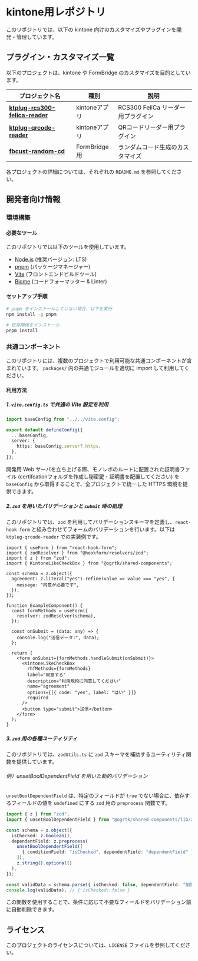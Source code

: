 # kintone用レポジトリ

このリポジトリでは、以下の kintone 向けのカスタマイズやプラグインを開発・管理しています。

## プラグイン・カスタマイズ一覧

以下のプロジェクトは、kintone や FormBridge のカスタマイズを目的としています。

| プロジェクト名                                                                   | 種別          | 説明                       |
| ------------------------------------------------------------------------- | ----------- | ------------------------ |
| [**ktplug-rcs300-felica-reader**](./releases/tag/fbcust-random-cd%401.0.0) | kintoneアプリ  | RCS300 FeliCa リーダー用プラグイン |
| [**ktplug-qrcode-reader**](./releases/tag/ktplug-qrcode-reader%400.8.0)               | kintoneアプリ  | QRコードリーダー用プラグイン          |
| [**fbcust-random-cd**](./releases/tag/fbcust-random-cd%400.8.0)                       | FormBridge用 | ランダムコード生成のカスタマイズ         |

各プロジェクトの詳細については、それぞれの `README.md` を参照してください。

## 開発者向け情報

### 環境構築

#### 必要なツール

このリポジトリでは以下のツールを使用しています。

- [Node.js](https://nodejs.org/) (推奨バージョン: LTS)
- [pnpm](https://pnpm.io/) (パッケージマネージャー)
- [Vite](https://vitejs.dev/) (フロントエンドビルドツール)
- [Biome](https://biomejs.dev/) (コードフォーマッター & Linter)

#### セットアップ手順

```sh
# pnpm をインストールしていない場合、以下を実行
npm install -g pnpm

# 依存関係をインストール
pnpm install
```

### 共通コンポーネント

このリポジトリには、複数のプロジェクトで利用可能な共通コンポーネントが含まれています。
`packages/` 内の共通モジュールを適切に import して利用してください。

#### 利用方法

##### 1. `vite.config.ts` で共通の Vite 設定を利用

```ts
import baseConfig from "../../vite.config";

export default defineConfig({
  ...baseConfig,
  server: {
    https: baseConfig.server?.https,
  },
});
```

開発用 Web サーバを立ち上げる際、モノレポのルートに配置された証明書ファイル (certifcationフォルダを作成し秘密鍵・証明書を配置してください) を `baseConfig` から取得することで、全プロジェクトで統一した HTTPS 環境を提供できます。

##### 2. `zod` を用いたバリデーションと `submit` 時の処理

このリポジトリでは、`zod` を利用してバリデーションスキーマを定義し、`react-hook-form` と組み合わせてフォームのバリデーションを行います。以下は `ktplug-qrcode-reader` での実装例です。

```tsx
import { useForm } from "react-hook-form";
import { zodResolver } from "@hookform/resolvers/zod";
import { z } from "zod";
import { KintoneLikeCheckBox } from "@ogrtk/shared-components";

const schema = z.object({
  agreement: z.literal("yes").refine(value => value === "yes", {
    message: "同意が必要です",
  }),
});

function ExampleComponent() {
  const formMethods = useForm({
    resolver: zodResolver(schema),
  });

  const onSubmit = (data: any) => {
    console.log("送信データ:", data);
  };

  return (
    <form onSubmit={formMethods.handleSubmit(onSubmit)}>
      <KintoneLikeCheckBox
        rhfMethods={formMethods}
        label="同意する"
        description="利用規約に同意してください"
        name="agreement"
        options={[{ code: "yes", label: "はい" }]}
        required
      />
      <button type="submit">送信</button>
    </form>
  );
}
```

##### 3. `zod` 用の各種ユーティリティ

このリポジトリでは、`zodUtils.ts` に `zod` スキーマを補助するユーティリティ関数を提供しています。

###### 例）unsetBoolDependentField を用いた動的バリデーション

`unsetBoolDependentField` は、特定のフィールドが `true` でない場合に、依存するフィールドの値を `undefined` にする `zod` 用の `preprocess` 関数です。

```ts
import { z } from "zod";
import { unsetBoolDependentField } from "@ogrtk/shared-components/lib/zodUtils";

const schema = z.object({
  isChecked: z.boolean(),
  dependentField: z.preprocess(
    unsetBoolDependentField([
      { conditionField: "isChecked", dependentField: "dependentField" },
    ]),
    z.string().optional()
  ),
});

const validData = schema.parse({ isChecked: false, dependentField: "削除される" });
console.log(validData); // { isChecked: false }
```

この関数を使用することで、条件に応じて不要なフィールドをバリデーション前に自動削除できます。

## ライセンス

このプロジェクトのライセンスについては、`LICENSE` ファイルを参照してください。


